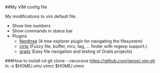 ##My VIM config file

My modifications to vim default file.

* Show line numbers
* Show commands in status bar
* Plugins
    * [Nerdtree](http://www.vim.org/scripts/script.php?script_id=1658) (A tree explorer plugin for navigating the filesystem)
    * [ctrlp](http://www.vim.org/scripts/script.php?script_id=3736) (Fuzzy file, buffer, mru, tag, ... finder with regexp support.) 
    * [grails](http://www.vim.org/scripts/script.php?script_id=3120) (Easy file navigation and testing of Grails projects)

###How to install
	cd
	git clone --recursive https://github.com/janoe/.vim.git 
        ln -s $HOME/.vim/.vimrc $HOME/.vimrc


